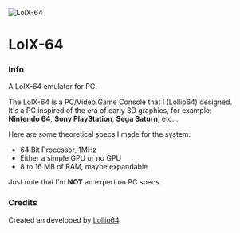 <img src="https://github.com/Lollio64/OBJParserTool/blob/main/source/Screenshot%20(40).png" alt="LolX-64">

# LolX-64
### Info 
A LolX-64 emulator for PC.

The LolX-64 is a PC/Video Game Console that I (Lollio64) designed.<br>
It's a PC inspired of the era of early 3D graphics, for example:<br>
**Nintendo 64**, **Sony PlayStation**, **Sega Saturn**, etc...<br>

Here are some theoretical specs I made for the system:<br>
- 64 Bit Processor, 1MHz
- Either a simple GPU or no GPU
- 8 to 16 MB of RAM, maybe expandable

Just note that I'm **NOT** an expert on PC specs.<br>
### Credits
Created an developed by [Lollio64](https://github.com/Lollio64).